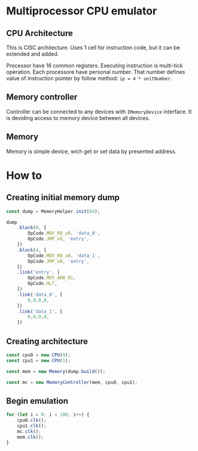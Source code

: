 # Multiprocessor CPU emulator

## CPU Architecture

This is CISC architecture. Uses 1 cell for instruction code, but it can be extended and added.

Processor have 16 common registers. Executing instruction is multi-tick operation.
Each processore have personal number. That number defines value of instruction pointer by follow method: `ip = 4 * unitNumber`.

## Memory controller

Controller can be connected to any devices with `IMemoryDevice` interface.
It is deviding access to memory device between all devices.

## Memory

Memory is simple device, wich get or set data by presented address.

# How to

## Creating initial memory dump

```ts
const dump = MemoryHelper.init(64);

dump
    .block(0, [
        OpCode.MOV_R0_x0, 'data_0',
        OpCode.JMP_x0, 'entry',
    ])
    .block(4, [
        OpCode.MOV_R0_x0, 'data_1',
        OpCode.JMP_x0, 'entry',
    ])
    .link('entry', [
        OpCode.MOV_AR0_R1,
        OpCode.HLT,
    ])
    .link('data_0', [
        0,0,0,0,
    ])
    .link('data_1', [
        0,0,0,0,
    ])
```

## Creating architecture

```ts
const cpu0 = new CPU(0);
const cpu1 = new CPU(1);

const mem = new Memory(dump.build());

const mc = new MemoryController(mem, cpu0, cpu1);
```

## Begin emulation

```ts
for (let i = 0; i < 100; i++) {
    cpu0.clk();
    cpu1.clk();
    mc.clk();
    mem.clk();
}
```
